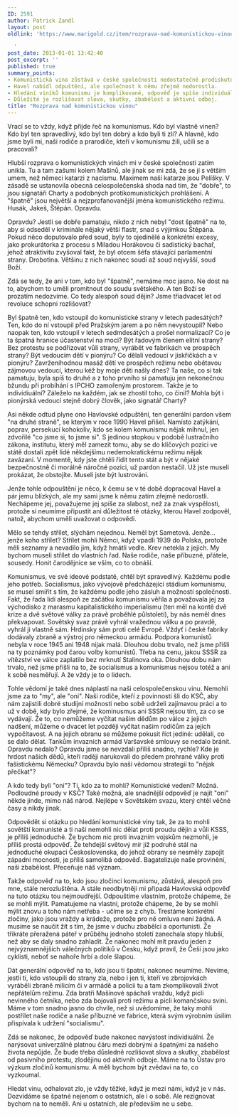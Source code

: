 ```yaml
---
ID: 2591
author: Patrick Zandl
layout: post
oldlink: 'https://www.marigold.cz/item/rozprava-nad-komunistickou-vinou

  '
post_date: 2013-01-01 13:42:40
post_excerpt: ''
published: true
summary_points:
- Komunistická vina zůstává v české společnosti nedostatečně prodiskutovaná.
- Havel nabídl odpuštění, ale společnost k němu zřejmě nedorostla.
- Hledání viníků komunismu je komplikované, odpověď je spíše individuální.
- Důležité je rozlišovat slova, skutky, zbabělost a aktivní odboj.
title: "Rozprava nad komunistickou vinou"
---
```


<p>Vrací se to vždy, když přijde řeč na komunismus. Kdo byl vlastně vinen? Kdo byl ten spravedlivý, kdo byl ten dobrý a kdo byli ti zlí? A hlavně, kdo jsme byli mi, naši rodiče a prarodiče, kteří v komunismu žili, učili se a pracovali?</p>


<p>Hlubší rozprava o komunistických vinách mi v české společnosti zatím unikla. Tu a tam zašumí kolem Mašínů, ale jinak se mi zdá, že se jí s větším umem, než němeci katarzi z nacismu. Maximem naší katarze jsou Pelíšky. V zásadě se ustanovila obecná celospolečenská shoda nad tím, že "dobře", to jsou signatáři Charty a podobných protikomunistických prohlášení. A "špatně" jsou největší a nejzprofanovanější jména komunistického režimu. Husák, Jakeš, Štěpán. Opravdu.</p>

<p>Opravdu? Jestli se dobře pamatuju, nikdo z nich nebyl "dost špatně" na to, aby si odseděl v kriminále nějaký větší flastr, snad s výjimkou Štěpána. Pokud něco doputovalo před soud, byly to ojedinělé a konkrétní excesy, jako prokurátorka z procesu s Miladou Horákovou či sadistický bachař, jehož atraktivitu zvyšoval fakt, že byl otcem šéfa stávající parlamentní strany. Drobotina. Většinu z nich nakonec soudí až soud nejvyšší, soud Boží.</p>

<p>Zdá se tedy, že ani v tom, kdo byl "špatně", nemáme moc jasno. Ne dost na to, abychom to uměli promítnout do soudu světského. A ten Boží se prozatím nedozvíme. Co tedy alespoň soud dějin? Jsme třiadvacet let od revoluce schopni rozlišovat?</p>

<p>Byl špatně ten, kdo vstoupil do komunistické strany v letech padesátých? Ten, kdo do ní vstoupil před Pražským jarem a po něm nevystoupil? Nebo naopak ten, kdo vstoupil v letech sedmdesátých a prošel normalizací? Co je ta špatná hranice účastenství na moci? Být řadovým členem elitní strany? Bez protestu se podřizovat vůli strany, vyrábět ve fabrikách ve prospěch strany? Být vedoucím dětí v pionýru? Co dělali vedoucí v jiskřičkách a v pionýru? Zavrženíhodnou masáž dětí ve prospěch režimu nebo obětavou zájmovou vedoucí, kterou kéž by moje děti našly dnes? Ta naše, co si tak pamatuju, byla spíš to druhé a z toho prvního si pamatuju jen nekonečnou bžundu při probíhání s IPCHO zamořeným prostorem. Takže je to individiuální? Záleželo na každém, jak se zhostil toho, co činil? Mohla být i pionýrská vedoucí stejně dobrý člověk, jako signatář Charty?</p>

<p>Asi někde odtud plyne ono Havlovské odpuštění, ten generální pardon všem "na druhé straně", se kterým v roce 1990 Havel přišel. Namísto zatýkání, poprav, persekucí kohokoliv, kdo se kolem komunismu nějak mihnul, jen zdvořilé "co jsme si, to jsme si". S jedinou stopkou v podobě lustračního zákona, institutu, který měl zamezit tomu, aby se do klíčových pozici ve státě dostali zpět lidé někdejšímu nedemokratickému režimu nějak zavázaní. V momentě, kdy jste chtěli řídit tento stát a být v nějaké bezpečnostně či morálně náročné pozici, už pardon nestačil. Už jste museli prokázat, že obstojíte. Museli jste být lustrováni.</p>

<p>Jenže tohle odpouštění je něco, k čemu se v té době dopracoval Havel a pár jemu blízkých, ale my sami jsme k němu zatím zřejmě nedorostli. Nechápeme jej, považujeme jej spíše za slabost, než za znak vyspělosti, protože si neumíme připustit ani důležitost té otázky, kterou Havel zodpověl, natož, abychom uměli uvažovat o odpovědi.</p>

<p>Mělo se tehdy střílet, slýchám nejednou. Neměl být Sametová. Jenže… jenže koho střílet? Střílet mohli Němci, když vpadli 1939 do Polska, protože měli seznamy a nevadilo jim, když hmátli vedle. Krev netekla z jejich. My bychom museli střílet do vlastních řad. Naše rodiče, naše příbuzné, přátele, sousedy. Honit čarodějnice se vším, co to obnáší.</p>

<p>Komunismus, ve své ideové podstatě, chtěl být spravedlivý. Každému podle jeho potřeb. Socialismus, jako vývojově předcházející stádium komunismu, se musel smířit s tím, že každému podle jeho zásluh a možností společnosti. Fakt, že řada lidí alespoň ze začátku komunismu věřila a považovala jej za východisko z marasmu kapitalistického imperialismu (ten měl na kontě dvě krize a dvě světové války za právě proběhlé půlstoletí), by nás neměl dnes překvapovat. Sovětský svaz právě vyhrál vražednou válku a po pravdě, vyhrál ji vlastně sám. Hrdinsky sám proti celé Evropě. Vždyť i české fabriky dodávaly zbraně a výstroj pro německou armádu. Podpora komunistů nebyla v roce 1945 ani 1948 nijak malá. Dlouhou dobu trvalo, než jsme přišli na ty poznámky pod čarou volby komunistů. Třeba na cenu, jakou SSSR za vítězství ve válce zaplatilo bez mrknutí Stalinova oka. Dlouhou dobu nám trvalo, než jsme přišli na to, že socialismus a komunismus nejsou totéž a ani k sobě nesměřují. A že vždy je to o lidech.</p>

<p>Tohle vědomí je také dnes náplastí na naši celospolečenskou vinu. Nemohli jsme za to "my", ale "oni". Naši rodiče, kteří z povinnosti šli do KSČ, aby nám zajistili dobré studijní možnosti nebo sobě udrželi zajímavou práci a to už v době, kdy bylo zřejmé, že kominusmus ani SSSR nejsou tím, za co se vydávají. Že to, co nemůžeme vyčítat našim dědům po válce z jejich nadšení, můžeme o dvacet let později vyčítat našim rodičům za jejich vypočítavost. A na jejich obranu se můžeme pokusit říct jediné: udělali, co se dalo dělat. Tankům invazních armád Varšavské smlouvy se nedalo bránit. Opravdu nedalo? Opravdu jsme se nevzdali příliš snadno, rychle? Kde je hrdost našich dědů, kteří raději narukovali do předem prohrané války proti fašistickému Německu? Opravdu bylo naší vědomou strategií to "nějak přečkat"?</p>

<p>A kdo tedy byli "oni"? Ti, kdo za to mohli? Komunistické vedení? Možná. Podloudné proudy v KSČ? Také možná, ale snadnější odpověď je najít "oni" někde jinde, mimo náš národ. Nejlépe v Sovětském svazu, který chtěl věčné časy a nikdy jinak.</p>

<p>Odpovědět si otázku po hledání komunistické viny tak, že za to mohli sovětští komunisté a ti naši nemohli nic dělat proti proudu dějin a vůli KSSS, je příliš jednoduché. Že bychom nic proti invazním vojskům nezmohli, je příliš prostá odpověď. Že tehdejší světový mír již podruhé stál na jednoduché okupaci Československa, do jehož obrany se nesměly zapojit západní mocnosti, je příliš samolibá odpověď. Bagatelizuje naše provinění, naši zbabělost. Přeceňuje náš význam.</p>

<p>Takže odpověď na to, kdo jsou zločinci komunismu, zůstává, alespoň pro mne, stále nerozluštěna. A stále neodbytněji mi připadá Havlovská odpověď na tuto otázku tou nejmoudřejší. Odpouštíme vlastním, protože chápeme, že se mohli mýlit. Pamatujeme na vlastní, protože chápeme, že by se mohli mýlit znovu a toho nám netřeba - učíme se z chyb. Trestáme konkrétní zločiny, jako jsou vraždy a krádeže, protože pro ně omluva není žádná. A musíme se naučit žít s tím, že jsme v duchu zbabělci a oportunisti. Že třikráte přeražená páteř v průběhu jednoho století zanechala stopy hlubší, než aby se daly snadno zahladit. Že nakonec mohl mít pravdu jeden z nejvýznamnějších válečných politiků v Česku, když pravil, že Češi jsou jako cyklisti, neboť se nahoře hrbí a dole šlapou.</p>

<p>Dát generální odpověď na to, kdo jsou ti špatní, nakonec neumíme. Nevíme, jestli ti, kdo vstoupili do strany zla, nebo i jen ti, kteří ve zbrojovkách vyráběli zbraně milicím či v armádě a policii tu a tam zkomplikovali život nepřátelům režimu. Zda bratři Mašínové spáchali vraždu, když picli nevinného četníka, nebo zda bojovali proti režimu a picli komančskou svini. Máme v tom snadno jasno do chvíle, než si uvědomíme, že taky mohli postřílet naše rodiče a naše příbuzné ve fabrice, která svým výrobním úsilím přispívala k udržení "socialismu".</p>

<p>Zdá se nakonec, že odpověď bude nakonec navýstost individiuální. Že narýsovat univerzálně platnou čáru mezi dobrými a špatnými za našeho života nepůjde. Že bude třeba důsledně rozlišovat slova a skutky, zbabělost od pasivního protestu, zlodějinu od aktivníh odboje. Máme na to Ústav pro výzkum zločinů komunismu. A měli bychom být zvědavi na to, co vyzkoumal.</p>

<p>Hledat vinu, odhalovat zlo, je vždy těžké, když je mezi námi, když je v nás. Dozvídáme se špatné nejenom o ostatních, ale i o sobě. Ale rezignovat bychom na to neměli. Ani u ostatních, ale především ne u sebe.</p>

<p> </p>